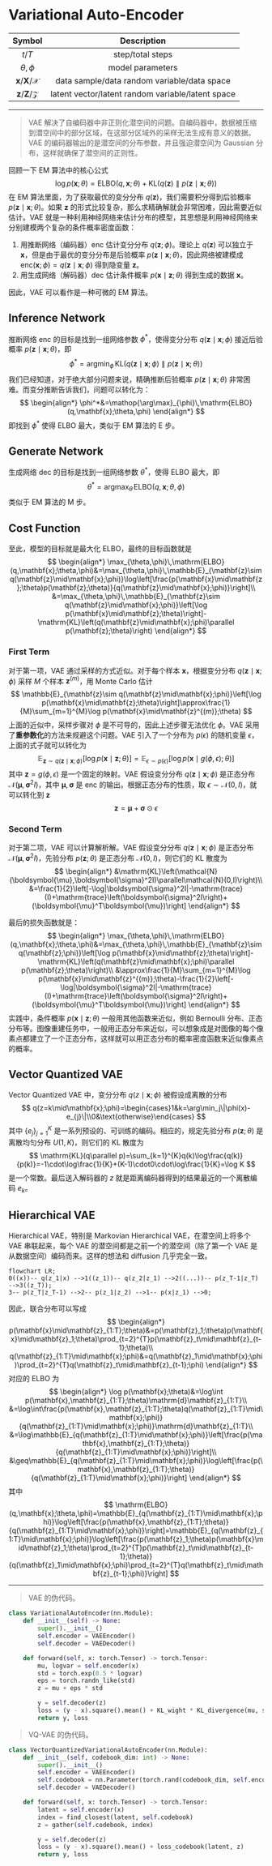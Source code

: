 # Variational Auto-Encoder

|                 Symbol                  |                    Description                    |
| :-------------------------------------: | :-----------------------------------------------: |
|                 $t$/$T$                 |                 step/total steps                  |
|              $\theta,\phi$              |                 model parameters                  |
| $\mathbf{x}$/$\mathbf{X}$/$\mathcal{X}$ |    data sample/data random variable/data space    |
| $\mathbf{z}$/$\mathbf{Z}$/$\mathcal{Z}$ | latent vector/latent random variable/latent space |

---

> VAE 解决了自编码器中非正则化潜空间的问题。自编码器中，数据被压缩到潜空间中的部分区域，在这部分区域外的采样无法生成有意义的数据。VAE 的编码器输出的是潜空间的分布参数，并且强迫潜空间为 Gaussian 分布，这样就确保了潜空间的正则性。

回顾一下 EM 算法中的核心公式
$$
\log p(\mathbf{x};\theta)=\mathrm{ELBO}(q,\mathbf{x};\theta)+\mathrm{KL}\left(q(\mathbf{z})\parallel p(\mathbf{z}\mid\mathbf{x};\theta)\right)
$$
在 EM 算法里面，为了获取最优的变分分布 $q(\mathbf{z})$，我们需要积分得到后验概率 $p(\mathbf{z}\mid\mathbf{x};\theta)$。如果 $\mathbf{z}$ 的形式比较复杂，那么求精确解就会非常困难，因此需要近似估计。VAE 就是一种利用神经网络来估计分布的模型，其思想是利用神经网络来分别建模两个复杂的条件概率密度函数：

1. 用推断网络（编码器）$\mathrm{enc}$ 估计变分分布 $q(\mathbf{z};\phi)$。理论上 $q(\mathbf{z})$ 可以独立于 $\mathbf{x}$，但是由于最优的变分分布是后验概率 $p(\mathbf{z}\mid\mathbf{x};\theta)$，因此网络被建模成 $\mathrm{enc}(\mathbf{x};\phi)=q(\mathbf{z}\mid\mathbf{x};\phi)$ 得到隐变量 $\mathbf{z}$。
2. 用生成网络（解码器）$\mathrm{dec}$ 估计条件概率 $p(\mathbf{x}\mid\mathbf{z};\theta)$ 得到生成的数据 $\mathbf{x}$。

因此，VAE 可以看作是一种可微的 EM 算法。

## Inference Network

推断网络 $\mathrm{enc}$ 的目标是找到一组网络参数 $\phi^*$，使得变分分布 $q(\mathbf{z}\mid\mathbf{x};\phi)$ 接近后验概率 $p(\mathbf{z}\mid\mathbf{x};\theta)$，即
$$
\phi^*=\mathop{\arg\min}_{\phi}\,\mathrm{KL}\left(q(\mathbf{z}\mid\mathbf{x};\phi)\parallel p(\mathbf{z}\mid\mathbf{x};\theta)\right)
$$
我们已经知道，对于绝大部分问题来说，精确推断后验概率 $p(\mathbf{z}\mid\mathbf{x};\theta)$ 非常困难。而变分推断告诉我们，问题可以转化为：
$$
\begin{align*}
\phi^*&=\mathop{\arg\max}_{\phi}\,\mathrm{ELBO}(q,\mathbf{x};\theta,\phi)
\end{align*}
$$
即找到 $\phi^*$ 使得 ELBO 最大，类似于 EM 算法的 E 步。

## Generate Network

生成网络 $\mathrm{dec}$ 的目标是找到一组网络参数 $\theta^*$，使得 ELBO 最大，即
$$
\theta^*=\mathop{\arg\max}_{\theta}\,\mathrm{ELBO}(q,\mathbf{x};\theta,\phi)
$$
类似于 EM 算法的 M 步。

## Cost Function

至此，模型的目标就是最大化 ELBO，最终的目标函数就是
$$
\begin{align*}
\max_{\theta,\phi}\,\mathrm{ELBO}(q,\mathbf{x};\theta,\phi)&=\max_{\theta,\phi}\,\mathbb{E}_{\mathbf{z}\sim q(\mathbf{z}\mid\mathbf{x};\phi)}\log\left[\frac{p(\mathbf{x}\mid\mathbf{z};\theta)p(\mathbf{z};\theta)}{q(\mathbf{z}\mid\mathbf{x};\phi)}\right]\\
&=\max_{\theta,\phi}\,\mathbb{E}_{\mathbf{z}\sim q(\mathbf{z}\mid\mathbf{x};\phi)}\left[\log p(\mathbf{x}\mid\mathbf{z};\theta)\right]-\mathrm{KL}\left(q(\mathbf{z}\mid\mathbf{x};\phi)\parallel p(\mathbf{z};\theta)\right)
\end{align*}
$$

### First Term

对于第一项，VAE 通过采样的方式近似。对于每个样本 $\mathbf{x}$，根据变分分布 $q(\mathbf{z}\mid\mathbf{x};\phi)$ 采样 $M$ 个样本 $\mathbf{z}^{(m)}$，用 Monte Carlo 估计
$$
\mathbb{E}_{\mathbf{z}\sim q(\mathbf{z}\mid\mathbf{x};\phi)}\left[\log p(\mathbf{x}\mid\mathbf{z};\theta)\right]\approx\frac{1}{M}\sum_{m=1}^{M}\log p(\mathbf{x}\mid\mathbf{z}^{(m)};\theta)
$$
上面的近似中，采样步骤对 $\phi$ 是不可导的，因此上述步骤无法优化 $\phi$。VAE 采用了**重参数化**的方法来规避这个问题。VAE 引入了一个分布为 $p(\epsilon)$ 的随机变量 $\epsilon$，上面的式子就可以转化为
$$
\mathbb{E}_{\mathbf{z}\sim q(\mathbf{z}\mid\mathbf{x};\phi)}\left[\log p(\mathbf{x}\mid\mathbf{z};\theta)\right]=\mathbb{E}_{\epsilon\sim p(\epsilon)}\left[\log p(\mathbf{x}\mid g(\phi, \epsilon);\theta)\right]
$$
其中 $\mathbf{z}=g(\phi,\epsilon)$ 是一个固定的映射。VAE 假设变分分布 $q(\mathbf{z}\mid\mathbf{x};\phi)$ 是正态分布 $\mathcal{N}(\boldsymbol{\mu},\boldsymbol{\sigma}^2I)$，其中 $\boldsymbol{\mu},\boldsymbol{\sigma}$ 是 $\mathrm{enc}$ 的输出。根据正态分布的性质，取 $\epsilon\sim\mathcal{N}(0,I)$，就可以转化到 $\mathbf{z}$
$$
\mathbf{z}=\boldsymbol{\mu}+\boldsymbol{\sigma}\odot\epsilon
$$

### Second Term

对于第二项，VAE 可以计算解析解。VAE 假设变分分布 $q(\mathbf{z}\mid\mathbf{x};\phi)$ 是正态分布 $\mathcal{N}(\boldsymbol{\mu},\boldsymbol{\sigma}^2I)$，先验分布 $p(\mathbf{z};\theta)$ 是正态分布 $\mathcal{N}(0,I)$，则它们的 KL 散度为
$$
\begin{align*}
&\mathrm{KL}\left(\mathcal{N}(\boldsymbol{\mu},\boldsymbol{\sigma}^2I)\parallel\mathcal{N}(0,I)\right)\\
&=\frac{1}{2}\left[-\log|\boldsymbol{\sigma}^2I|-\mathrm{trace}(I)+\mathrm{trace}\left(\boldsymbol{\sigma}^2I\right)+(\boldsymbol{\mu}^T\boldsymbol{\mu})\right]
\end{align*}
$$

最后的损失函数就是：
$$
\begin{align*}
\max_{\theta,\phi}\,\mathrm{ELBO}(q,\mathbf{x};\theta,\phi)&=\max_{\theta,\phi}\,\mathbb{E}_{\mathbf{z}\sim q(\mathbf{z};\phi)}\left[\log p(\mathbf{x}\mid\mathbf{z};\theta)\right]-\mathrm{KL}\left(q(\mathbf{z}\mid\mathbf{x};\phi)\parallel p(\mathbf{z};\theta)\right)\\
&\approx\frac{1}{M}\sum_{m=1}^{M}\log p(\mathbf{x}\mid\mathbf{z}^{(m)};\theta)-\frac{1}{2}\left[-\log|\boldsymbol{\sigma}^2I|-\mathrm{trace}(I)+\mathrm{trace}\left(\boldsymbol{\sigma}^2I\right)+(\boldsymbol{\mu}^T\boldsymbol{\mu})\right]
\end{align*}
$$
实践中，条件概率 $p(\mathbf{x}\mid\mathbf{z};\theta)$ 一般用其他函数来近似，例如 Bernoulli 分布、正态分布等。图像重建任务中，一般用正态分布来近似，可以想象成是对图像的每个像素点都建立了一个正态分布，这样就可以用正态分布的概率密度函数来近似像素点的概率。

## Vector Quantized VAE

Vector Quantized VAE 中，变分分布 $q(z\mid\mathbf{x};\phi)$ 被假设成离散的分布
$$
q(z=k\mid\mathbf{x};\phi)=\begin{cases}1&k=\arg\min_j\|\phi(x)-e_{j}\|\\0&\text{otherwise}\end{cases}
$$
其中 $\{e_{j}\}_{j=1}^{K}$ 是一系列预设的、可训练的编码。相应的，规定先验分布 $p(\mathbf{z};\theta)$ 是离散均匀分布 $U(1,K)$，则它们的 KL 散度为
$$
\mathrm{KL}(q\parallel p)=\sum_{k=1}^{K}q(k)\log\frac{q(k)}{p(k)}=-1\cdot\log\frac{1}{K}+(K-1)\cdot0\cdot\log\frac{1}{K}=\log K
$$
是一个常数。最后送入解码器的 $z$ 就是距离编码器得到的结果最近的一个离散编码 $e_k$。

## Hierarchical VAE

Hierarchical VAE，特别是 Markovian Hierarchical VAE，在潜空间上将多个 VAE 串联起来，每个 VAE 的潜空间都是之前一个的潜空间（除了第一个 VAE 是从数据空间）编码而来。这样的想法和 diffusion 几乎完全一致。

```mermaid
flowchart LR;
0((x))-- q(z_1|x) -->1((z_1))-- q(z_2|z_1) -->2((...))-- p(z_T-1|z_T) -->3((z_T));
3-- p(z_T|z_T-1) -->2-- p(z_1|z_2) -->1-- p(x|z_1) -->0;
```

因此，联合分布可以写成
$$
\begin{align*}
p(\mathbf{x}\mid\mathbf{z}_{1:T};\theta)&=p(\mathbf{z}_1;\theta)p(\mathbf{x}\mid\mathbf{z}_1;\theta)\prod_{t=2}^{T}p(\mathbf{z}_t\mid\mathbf{z}_{t-1};\theta)\\
q(\mathbf{z}_{1:T}\mid\mathbf{x};\phi)&=q(\mathbf{z}_1\mid\mathbf{x};\phi)\prod_{t=2}^{T}q(\mathbf{z}_t\mid\mathbf{z}_{t-1};\phi)
\end{align*}
$$
对应的 ELBO 为
$$
\begin{align*}
\log p(\mathbf{x};\theta)&=\log\int p(\mathbf{x},\mathbf{z}_{1:T};\theta)\mathrm{d}\mathbf{z}_{1:T}\\
&=\log\int\frac{p(\mathbf{x},\mathbf{z}_{1:T};\theta)q(\mathbf{z}_{1:T}\mid\mathbf{x};\phi)}{q(\mathbf{z}_{1:T}\mid\mathbf{x};\phi)}\mathrm{d}\mathbf{z}_{1:T}\\
&=\log\mathbb{E}_{q(\mathbf{z}_{1:T}\mid\mathbf{x};\phi)}\left[\frac{p(\mathbf{x},\mathbf{z}_{1:T};\theta)}{q(\mathbf{z}_{1:T}\mid\mathbf{x};\phi)}\right]\\
&\geq\mathbb{E}_{q(\mathbf{z}_{1:T}\mid\mathbf{x};\phi)}\log\left[\frac{p(\mathbf{x},\mathbf{z}_{1:T};\theta)}{q(\mathbf{z}_{1:T}\mid\mathbf{x};\phi)}\right]
\end{align*}
$$
其中
$$
\mathrm{ELBO}(q,\mathbf{x};\theta,\phi)=\mathbb{E}_{q(\mathbf{z}_{1:T}\mid\mathbf{x};\phi)}\log\left[\frac{p(\mathbf{x},\mathbf{z}_{1:T};\theta)}{q(\mathbf{z}_{1:T}\mid\mathbf{x};\phi)}\right]=\mathbb{E}_{q(\mathbf{z}_{1:T}\mid\mathbf{x};\phi)}\log\left[\frac{p(\mathbf{z}_1;\theta)p(\mathbf{x}\mid\mathbf{z}_1;\theta)\prod_{t=2}^{T}p(\mathbf{z}_t\mid\mathbf{z}_{t-1};\theta)}{q(\mathbf{z}_1\mid\mathbf{x};\phi)\prod_{t=2}^{T}q(\mathbf{z}_t\mid\mathbf{z}_{t-1};\phi)}\right]
$$

---

> VAE 的伪代码。

```python
class VariationalAutoEncoder(nn.Module):
    def __init__(self) -> None:
        super().__init__()
        self.encoder = VAEEncoder()
        self.decoder = VAEDecoder()

    def forward(self, x: torch.Tensor) -> torch.Tensor:
        mu, logvar = self.encoder(x)
        std = torch.exp(0.5 * logvar)
        eps = torch.randn_like(std)
        z = mu + eps * std

        y = self.decoder(z)
        loss = (y - x).square().mean() + KL_wight * KL_divergence(mu, std)
        return y, loss
```

> VQ-VAE 的伪代码。

```python
class VectorQuantizedVariationalAutoEncoder(nn.Module):
    def __init__(self, codebook_dim: int) -> None:
        super().__init__()
        self.encoder = VAEEncoder()
        self.codebook = nn.Parameter(torch.rand(codebook_dim, self.encoder.out_dim))
        self.decoder = VAEDecoder()

    def forward(self, x: torch.Tensor) -> torch.Tensor:
        latent = self.encoder(x)
        index = find_closest(latent, self.codebook)
        z = gather(self.codebook, index)

        y = self.decoder(z)
        loss = (y - x).square().mean() + loss_codebook(latent, z)
        return y, loss
```

